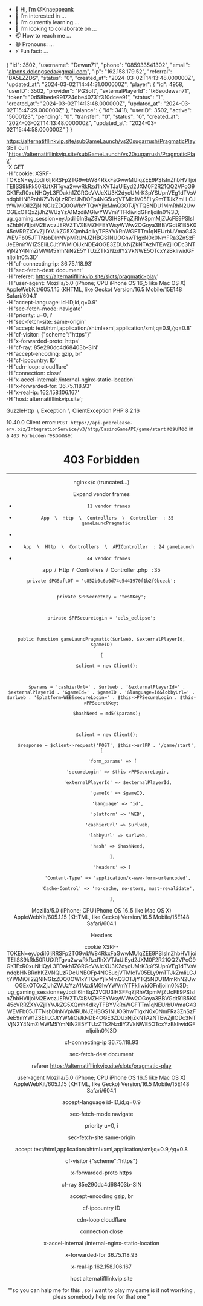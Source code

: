 - 👋 Hi, I’m @Knaeppeank
- 👀 I’m interested in ...
- 🌱 I’m currently learning ...
- 💞️ I’m looking to collaborate on ...
- 📫 How to reach me ...
- 😄 Pronouns: ...
- ⚡ Fun fact: ...

<!---
Knaeppeank/Knaeppeank is a ✨ special ✨ repository because its `README.md` (this file) appears on your GitHub profile.
You can click the Preview link to take a look at your changes.
--->
{
    "id": 3502,
    "username": "Dewan71",
    "phone": "085933541302",
    "email": "alpons.dolongseda@gmail.com",
    "ip": "162.158.179.52",
    "referral": "BA5LZZDS",
    "status": "0",
    "created_at": "2024-03-02T14:13:48.000000Z",
    "updated_at": "2024-03-02T14:44:31.000000Z",
    "player": {
        "id": 4958,
        "userID": 3502,
        "provider": "PGSoft",
        "externalPlayerId": "tk6eodewan71",
        "token": "0d58bede991724dbe40731f310dcee91",
        "status": "1",
        "created_at": "2024-03-02T14:13:48.000000Z",
        "updated_at": "2024-03-02T15:47:29.000000Z"
    },
    "balance": {
        "id": 3418,
        "userID": 3502,
        "active": "5600123",
        "pending": "0",
        "transfer": "0",
        "status": "0",
        "created_at": "2024-03-02T14:13:48.000000Z",
        "updated_at": "2024-03-02T15:44:58.000000Z"
    }
}

https://alternatifllinkvip.site/subGameLaunch/vs20sugarrush/PragmaticPlay
GET
curl "https://alternatifllinkvip.site/subGameLaunch/vs20sugarrush/PragmaticPlay" \
   -X GET \
   -H 'cookie: XSRF-TOKEN=eyJpdiI6IjRRSFp2TG9wbW84RkxFaGwwMUlqZEE9PSIsInZhbHVlIjoiTEllSS9kRk50RUtXRTgva2wwRkRzd1hXVTJaUlEyd2JXM0F2R21QQ2VPcG9GK1FxR0xuNHQyL3FDakh1ZGRGcVVJcXU3K2dycUMrK3pYSUpnVEg1dTVsVndqbHNBRnhKZVNQLzRDcUNBOFp4NG5ucjVTMlc1V05ELy9mTTJkZmIiLCJtYWMiOiI2ZjNlNGIzZDQ0OWIxYTQwYjIxMmQ3OTJjYTQ5NDU1MmRhN2UwOGExOTQxZjJhZWUzYzA1MzdiMGIwYWVmYTFkIiwidGFnIjoiIn0%3D; ug_gaming_session=eyJpdiI6InBqZ3VQU3lHSFFqZjRhV3pmMjZUcFE9PSIsInZhbHVlIjoiM2EwczJERVZTVXBMZHFEYWsyWWw2OGoya3BBVGdtR1B5K045cVRRZXYvZjlIYVJkZG5XQmh4dlkyTFBYVkRnWGFTTm1qNEUrbUVmaG43WEVFb05JTTNsbDlnNVpMRUNJZHBGS1NUOGhwT1gxN0x0NmFRa3ZnSzFJeE9mYW1ZSEIiLCJtYWMiOiJkNDE4OGE3ZDUxNjZkNTAzNTEwZjllODc3NTVjN2Y4NmZiMWM5YmNiN2E5YTUzZTk2NzdlY2VkNWE5OTcxYzBkIiwidGFnIjoiIn0%3D' \
   -H 'cf-connecting-ip: 36.75.118.93' \
   -H 'sec-fetch-dest: document' \
   -H 'referer: https://alternatifllinkvip.site/slots/pragmatic-play' \
   -H 'user-agent: Mozilla/5.0 (iPhone; CPU iPhone OS 16_5 like Mac OS X) AppleWebKit/605.1.15 (KHTML, like Gecko) Version/16.5 Mobile/15E148 Safari/604.1' \
   -H 'accept-language: id-ID,id;q=0.9' \
   -H 'sec-fetch-mode: navigate' \
   -H 'priority: u=0, i' \
   -H 'sec-fetch-site: same-origin' \
   -H 'accept: text/html,application/xhtml+xml,application/xml;q=0.9,*/*;q=0.8' \
   -H 'cf-visitor: {"scheme":"https"}' \
   -H 'x-forwarded-proto: https' \
   -H 'cf-ray: 85e290dc4d68403b-SIN' \
   -H 'accept-encoding: gzip, br' \
   -H 'cf-ipcountry: ID' \
   -H 'cdn-loop: cloudflare' \
   -H 'connection: close' \
   -H 'x-accel-internal: /internal-nginx-static-location' \
   -H 'x-forwarded-for: 36.75.118.93' \
   -H 'x-real-ip: 162.158.106.167' \
   -H 'host: alternatifllinkvip.site';

GuzzleHttp
 \ 
Exception
 \ 
ClientException
PHP 8.2.16

10.40.0
Client error: `POST https://api.prerelease-env.biz/IntegrationService/v3/http/CasinoGameAPI/game/start` resulted in a `403 Forbidden` response: <html> <head><title>403 Forbidden</title></head> <body> <center><h1>403 Forbidden</h1></center> <hr><center>nginx</c (truncated...)


Expand vendor frames
* 		11 vendor frames
* 		App  \  Http  \  Controllers  \  Controller  : 35 gameLauncPragmatic
* 		
* 		App  \  Http  \  Controllers  \  APIController  : 24 gameLaunch
* 		44 vendor frames
app
 / 
Http
 / 
Controllers
 / 
Controller
.php
 
: 35


    private $PGSoftOT = 'c852b0c6a0d74e5441970f1b2f9bceab';


    private $PPSecretKey = 'testKey';



    private $PPSecureLogin = 'ecls_eclipse';



    public function gameLauncPragmatic($urlweb, $externalPlayerId, $gameID)

    {

        $client = new Client();



        $params = 'cashierUrl=' . $urlweb . '&externalPlayerId=' . $externalPlayerId . '&gameId=' . $gameID . '&language=id&lobbyUrl=' . $urlweb . '&platform=WEB&secureLogin=' . $this->PPSecureLogin . $this->PPSecretKey;

        $hashNeed = md5($params);



        $client = new Client();

        $response = $client->request('POST', $this->urlPP . '/game/start', [

            'form_params' => [

                'secureLogin' => $this->PPSecureLogin,

                'externalPlayerId' => $externalPlayerId,

                'gameId' => $gameID,

                'language' => 'id',

                'platform' => 'WEB',

                'cashierUrl' => $urlweb,

                'lobbyUrl' => $urlweb,

                'hash' => $hashNeed,

            ],

            'headers' => [

                'Content-Type' => 'application/x-www-form-urlencoded',

                'Cache-Control' => 'no-cache, no-store, must-revalidate',

            ],


Mozilla/5.0 (iPhone; CPU iPhone OS 16_5 like Mac OS X) AppleWebKit/605.1.15 (KHTML, like Gecko) Version/16.5 Mobile/15E148 Safari/604.1

Headers

cookie
XSRF-TOKEN=eyJpdiI6IjRRSFp2TG9wbW84RkxFaGwwMUlqZEE9PSIsInZhbHVlIjoiTEllSS9kRk50RUtXRTgva2wwRkRzd1hXVTJaUlEyd2JXM0F2R21QQ2VPcG9GK1FxR0xuNHQyL3FDakh1ZGRGcVVJcXU3K2dycUMrK3pYSUpnVEg1dTVsVndqbHNBRnhKZVNQLzRDcUNBOFp4NG5ucjVTMlc1V05ELy9mTTJkZmIiLCJtYWMiOiI2ZjNlNGIzZDQ0OWIxYTQwYjIxMmQ3OTJjYTQ5NDU1MmRhN2UwOGExOTQxZjJhZWUzYzA1MzdiMGIwYWVmYTFkIiwidGFnIjoiIn0%3D; ug_gaming_session=eyJpdiI6InBqZ3VQU3lHSFFqZjRhV3pmMjZUcFE9PSIsInZhbHVlIjoiM2EwczJERVZTVXBMZHFEYWsyWWw2OGoya3BBVGdtR1B5K045cVRRZXYvZjlIYVJkZG5XQmh4dlkyTFBYVkRnWGFTTm1qNEUrbUVmaG43WEVFb05JTTNsbDlnNVpMRUNJZHBGS1NUOGhwT1gxN0x0NmFRa3ZnSzFJeE9mYW1ZSEIiLCJtYWMiOiJkNDE4OGE3ZDUxNjZkNTAzNTEwZjllODc3NTVjN2Y4NmZiMWM5YmNiN2E5YTUzZTk2NzdlY2VkNWE5OTcxYzBkIiwidGFnIjoiIn0%3D

cf-connecting-ip
36.75.118.93

sec-fetch-dest
document

referer
https://alternatifllinkvip.site/slots/pragmatic-play

user-agent
Mozilla/5.0 (iPhone; CPU iPhone OS 16_5 like Mac OS X) AppleWebKit/605.1.15 (KHTML, like Gecko) Version/16.5 Mobile/15E148 Safari/604.1

accept-language
id-ID,id;q=0.9

sec-fetch-mode
navigate

priority
u=0, i

sec-fetch-site
same-origin

accept
text/html,application/xhtml+xml,application/xml;q=0.9,*/*;q=0.8

cf-visitor
{"scheme":"https"}

x-forwarded-proto
https

cf-ray
85e290dc4d68403b-SIN

accept-encoding
gzip, br

cf-ipcountry
ID

cdn-loop
cloudflare

connection
close

x-accel-internal
/internal-nginx-static-location

x-forwarded-for
36.75.118.93

x-real-ip
162.158.106.167

host
alternatifllinkvip.site 

""so you can halp me for this , so i want to play my game is it not worrking , pleas somebody help me for that one "
